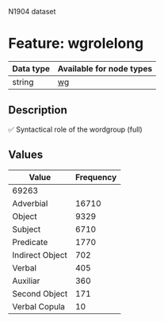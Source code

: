 <p>N1904 dataset</p>

<h1>Feature: wgrolelong</h1>

<table>
<thead>
<tr>
  <th>Data type</th>
  <th>Available for node types</th>
</tr>
</thead>
<tbody>
<tr>
  <td>string</td>
  <td><A HREF="featurebynodetype.md#wg">wg</A></td>
</tr>
</tbody>
</table>

<h2>Description</h2>

<p>✅ Syntactical role of the wordgroup (full)</p>

<h2>Values</h2>

<table>
<thead>
<tr>
  <th>Value</th>
  <th>Frequency</th>
</tr>
</thead>
<tbody>
<tr>
  <td>69263</td>
</tr>
<tr>
  <td>Adverbial</td>
  <td>16710</td>
</tr>
<tr>
  <td>Object</td>
  <td>9329</td>
</tr>
<tr>
  <td>Subject</td>
  <td>6710</td>
</tr>
<tr>
  <td>Predicate</td>
  <td>1770</td>
</tr>
<tr>
  <td>Indirect Object</td>
  <td>702</td>
</tr>
<tr>
  <td>Verbal</td>
  <td>405</td>
</tr>
<tr>
  <td>Auxiliar</td>
  <td>360</td>
</tr>
<tr>
  <td>Second Object</td>
  <td>171</td>
</tr>
<tr>
  <td>Verbal Copula</td>
  <td>10</td>
</tr>
</tbody>
</table>
